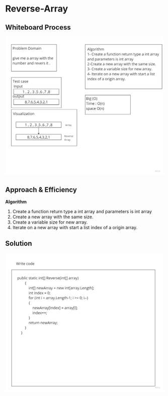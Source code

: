 # Reverse-Array

## Whiteboard Process
![Whitebord](White-bord-Algo.jpg)

## Approach & Efficiency
**Algorithm**
1. Create a function return type a int array and parameters is int array
2. Create a new array with the same size.
3. Create a variable size for new array.
4. Iterate on a new array with start a list index of a origin array.
## Solution
![Whitebord](White-bord-Code.jpg)
